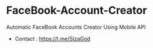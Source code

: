 # FaceBook-Account-Creator
Automatic FaceBook Accounts Creator Using Mobile API
- Contact : https://t.me/SizaGod
